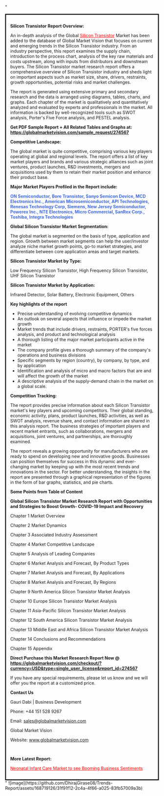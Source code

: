 "<div style='border: 3px solid black; padding: 1em;'>

<strong>Silicon Transistor Report Overview:</strong>

An in-depth analysis of the Global <a style='color: #ff0000;' href='https://globalmarketvision.com/reports/global-silicon-transistor-market/274567'>Silicon Transistor</a> Market has been added to the database of Global Market Vision that focuses on current and emerging trends in the Silicon Transistor industry. From an industry perspective, this report examines the supply chain, introduction to the process chart, analysis of the key raw materials and costs upstream, along with inputs from distributors and downstream buyers. The Silicon Transistor market research report offers a comprehensive overview of Silicon Transistor industry and sheds light on important aspects such as market size, share, drivers, restraints, growth opportunities, potential risks and market challenges.

The report is generated using extensive primary and secondary research and the data is arranged using diagrams, tables, charts, and graphs. Each chapter of the market is qualitatively and quantitatively analyzed and evaluated by experts and professionals in the market. All information is backed by well-recognized tools such as SWOT analysis, Porter's Five Force analysis, and PESTEL analysis.

<strong>Get PDF Sample Report + All Related Tables and Graphs at</strong><strong>:</strong><strong> <a style='color: #ff0000;' href='https://globalmarketvision.com/sample_request/274567?utm_source=linkedinPulse&utm_medium=SN&utm_campaign=SN'><strong>https://globalmarketvision.com/sample_request/274567</strong></a></strong>

<strong>Competitive Landscape:</strong>

The global market is quite competitive, comprising various key players operating at global and regional levels. The report offers a list of key market players and brands and various strategic alliances such as joint ventures, product launches, R&amp;D investments, mergers and acquisitions used by them to retain their market position and enhance their product base.

<strong>Major Market Players Profiled in the Report include:</strong>

<strong style='color: #4169e1;'>ON Semiconductor, Bore Transistor, Sanyo Semicon Device, MCD Electronics Inc., American Microsemiconductor, API Technologies, Renesas Technology Corp, Siemens, New Jersey Semiconductor, Powerex Inc., NTE Electronics, Micro Commercial, SanRex Corp., Toshiba, Integra Technologies</strong>

<strong>Global Silicon Transistor Market Segmentation:</strong>

The global market is segmented on the basis of type, application and region. Growth between market segments can help the user/investor analyze niche market growth points, go-to market strategies, and differentiate between core application areas and target markets.

<strong>Silicon Transistor Market by Type</strong><strong>:</strong>

Low Frequency Silicon Transistor, High Frequency Silicon Transistor, UHF Silicon Transistor

<strong>Silicon Transistor Market by</strong><strong> Application:</strong>

Infrared Detector, Solar Battery, Electronic Equipment, Others

<strong>Key highlights of the report</strong>
<ul>
  <li>Precise understanding of evolving competitive dynamics</li>
  <li>An outlook on several aspects that influence or impede the market growth</li>
  <li>Market trends that include drivers, restraints, PORTER's five forces analysis, and product and technological analysis</li>
  <li>A thorough listing of the major market participants active in the market</li>
  <li>The company profile gives a thorough summary of the company's operations and business divisions</li>
  <li>Specific segments by region (country), by company, by type, and by application</li>
  <li>Identification and analysis of micro and macro factors that are and will affect the growth of the market</li>
  <li>A descriptive analysis of the supply-demand chain in the market on a global scale.</li>
</ul>
<strong>Competition Tracking:</strong>

The report provides precise information about each Silicon Transistor market's key players and upcoming competitors. Their global standing, economic activity, plans, product launches, R&amp;D activities, as well as SWOT analysis, revenue share, and contact information are shared in this analysis report. The business strategies of important players and recent market entrants, such as collaborations, mergers and acquisitions, joint ventures, and partnerships, are thoroughly examined.

The report reveals a growing opportunity for manufacturers who are ready to spend on developing new and innovative goods. Businesses can position themselves for success in this dynamic and ever-changing market by keeping up with the most recent trends and innovations in the sector. For better understanding, the insights in the report are presented through a graphical representation of the figures in the form of bar graphs, statistics, and pie charts.

<strong>Some Points from Table of Content</strong>

<strong>Global Silicon Transistor Market Research Report with Opportunities and Strategies to Boost Growth- COVID-19 Impact and Recovery</strong>

Chapter 1 Market Overview

Chapter 2 Market Dynamics

Chapter 3 Associated Industry Assessment

Chapter 4 Market Competitive Landscape

Chapter 5 Analysis of Leading Companies

Chapter 6 Market Analysis and Forecast, By Product Types

Chapter 7 Market Analysis and Forecast, By Applications

Chapter 8 Market Analysis and Forecast, By Regions

Chapter 9 North America Silicon Transistor Market Analysis

Chapter 10 Europe Silicon Transistor Market Analysis

Chapter 11 Asia-Pacific Silicon Transistor Market Analysis

Chapter 12 South America Silicon Transistor Market Analysis

Chapter 13 Middle East and Africa Silicon Transistor Market Analysis

Chapter 14 Conclusions and Recommendations

Chapter 15 Appendix

<strong>Direct Purchase this Market Research Report Now @ <a style='color: #ff0000;' href='https://globalmarketvision.com/checkout/?currency=USD&type=single_user_license&report_id=274567?utm_source=linkedinPulse&utm_medium=SN&utm_campaign=SN'><strong>https://globalmarketvision.com/checkout/?currency=USD&type=single_user_license&report_id=274567</strong></a></strong>

If you have any special requirements, please let us know and we will offer you the report at a customized price.
<p id='ember58' class='ember-view reader-content-blocks__paragraph'><strong>Contact Us</strong></p>
<p id='ember59' class='ember-view reader-content-blocks__paragraph'>Gauri Dabi | Business Development</p>
<p id='ember60' class='ember-view reader-content-blocks__paragraph'>Phone: +44 151 528 9267</p>
Email: <a href='mailto:sales@globalmarketvision.com'>sales@globalmarketvision.com</a>

Global Market Vision

Website: <a href='http://www.globalmarketvision.com/'>www.globalmarketvision.com</a>

&nbsp;

<strong>More Latest Report:</strong>

<a style='color: #ff0000;' href='https://medium.com/@rucharoy818/neonatal-infant-care-market-to-see-booming-business-sentiments-5f5b2bd3cd29'>Neonatal Infant Care Market to see Booming Business Sentiments</a>

</div>"
![image](https://github.com/DhirajGirase08/Trends-Report/assets/168719126/31f91f12-2c4a-4f66-a025-83fb57009a3b)
